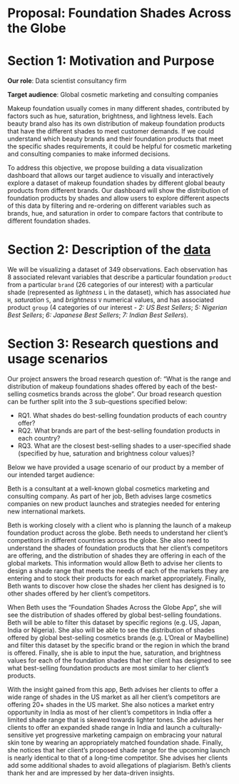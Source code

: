 Proposal: Foundation Shades Across the Globe
================

# Section 1: Motivation and Purpose

**Our role**: Data scientist consultancy firm

**Target audience**: Global cosmetic marketing and consulting companies

Makeup foundation usually comes in many different shades, contributed by
factors such as hue, saturation, brightness, and lightness levels. Each
beauty brand also has its own distribution of makeup foundation products
that have the different shades to meet customer demands. If we could
understand which beauty brands and their foundation products that meet
the specific shades requirements, it could be helpful for cosmetic
marketing and consulting companies to make informed decisions.

To address this objective, we propose building a data visualization
dashboard that allows our target audience to visually and interactively
explore a dataset of makeup foundation shades by different global beauty
products from different brands. Our dashboard will show the distribution
of foundation products by shades and allow users to explore different
aspects of this data by filtering and re-ordering on different variables
such as brands, hue, and saturation in order to compare factors that
contribute to different foundation shades.

# Section 2: Description of the [data](https://github.com/the-pudding/data/tree/master/makeup-shades)

We will be visualizing a dataset of 349 observations. Each observation
has 8 associated relevant variables that describe a particular
foundation `product` from a particular `brand` (26 categories of our
interest) with a particular shade (represented as *lightness* `L` in the
dataset), which has associated *hue* `H`, *saturation* `S`, and
*brightness* `V` numerical values, and has associated product `group` (4
categories of our interest - *2: US Best Sellers*; *5: Nigerian Best
Sellers*; *6: Japanese Best Sellers*; *7: Indian Best Sellers*).

# Section 3: Research questions and usage scenarios

Our project answers the broad research question of: “What is the range
and distribution of makeup foundations shades offered by each of the
best-selling cosmetics brands across the globe”. Our broad research
question can be further split into the 3 sub-questions specified below:

  - RQ1. What shades do best-selling foundation products of each country
    offer?  
  - RQ2. What brands are part of the best-selling foundation products in
    each country?
  - RQ3. What are the closest best-selling shades to a user-specified
    shade (specified by hue, saturation and brightness colour values)?

Below we have provided a usage scenario of our product by a member of
our intended target audience:

Beth is a consultant at a well-known global cosmetics marketing and
consulting company. As part of her job, Beth advises large cosmetics
companies on new product launches and strategies needed for entering new
international markets.

Beth is working closely with a client who is planning the launch of a
makeup foundation product across the globe. Beth needs to understand her
client’s competitors in different countries across the globe. She also
need to understand the shades of foundation products that her client’s
competitors are offering, and the distribution of shades they are
offering in each of the global markets. This information would allow
Beth to advise her clients to design a shade range that meets the needs
of each of the markets they are entering and to stock their products for
each market appropriately. Finally, Beth wants to discover how close the
shades her client has designed is to other shades offered by her
client’s competitors.

When Beth uses the “Foundation Shades Across the Globe App”, she will
see the distribution of shades offered by global best-selling
foundations. Beth will be able to filter this dataset by specific
regions (e.g. US, Japan, India or Nigeria). She also will be able to see
the distribution of shades offered by global best-selling cosmetics
brands (e.g. L’Oreal or Maybelline) and filter this dataset by the
specific brand or the region in which the brand is offered. Finally, she
is able to input the hue, saturation, and brightness values for each of
the foundation shades that her client has designed to see what
best-selling foundation products are most similar to her client’s
products.

With the insight gained from this app, Beth advises her clients to offer
a wide range of shades in the US market as all her client’s competitors
are offering 20+ shades in the US market. She also notices a market
entry opportunity in India as most of her client’s competitors in India
offer a limited shade range that is skewed towards lighter tones. She
advises her clients to offer an expanded shade range in India and launch
a culturally-sensitive yet progressive marketing campaign on embracing
your natural skin tone by wearing an appropriately matched foundation
shade. Finally, she notices that her client’s proposed shade range for
the upcoming launch is nearly identical to that of a long-time
competitor. She advises her clients add some additional shades to avoid
allegations of plagiarism. Beth’s clients thank her and are impressed by
her data-driven insights.
